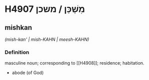 # H4907 מִשְׁכַּן / משכן

## mishkan

_(mish-kan' | mish-KAHN | meesh-KAHN)_

### Definition

masculine noun; corresponding to [[H4908]]; residence; habitation.

- abode (of God)
